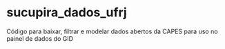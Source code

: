 # sucupira_dados_ufrj
Código para baixar, filtrar e modelar dados abertos da CAPES para uso no painel de dados do GID
